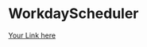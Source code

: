 # WorkdayScheduler
[Your Link here](file:///C:/Users/josep/OneDrive/Desktop/WorkDay%20Schedule/index.html)
